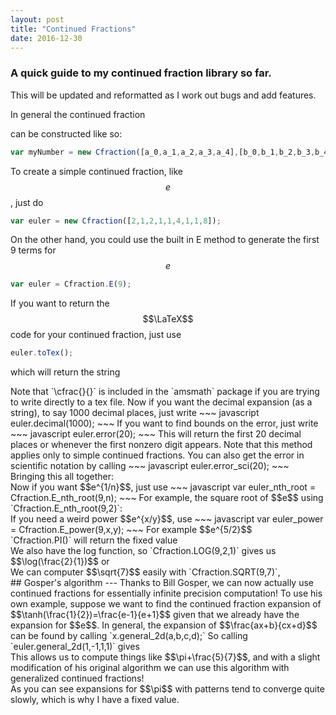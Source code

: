 ```yaml
---
layout: post
title: "Continued Fractions"
date: 2016-12-30
---
```

<script src="https://cdn.rawgit.com/jessejenks/continued-fractions/master/cfraction.js"></script>
### A quick guide to my continued fraction library so far.
This will be updated and reformatted as I work out bugs and add features.
<div id = "euler"></div>
In general the continued fraction
<div id = "general"></div>

can be constructed like so:
~~~ javascript
var myNumber = new Cfraction([a_0,a_1,a_2,a_3,a_4],[b_0,b_1,b_2,b_3,b_4]);
~~~
To create a simple continued fraction, like $$e$$, just do
~~~ javascript
var euler = new Cfraction([2,1,2,1,1,4,1,1,8]);
~~~
On the other hand, you could use the built in E method to generate the first 9 terms for $$e$$
~~~ javascript
var euler = Cfraction.E(9);
~~~
If you want to return the $$\LaTeX$$ code for your continued fraction, just use
~~~ javascript
euler.toTex();
~~~
which will return the string
<div id = "tex_verbatim"></div>
Note that `\cfrac{}{}` is included in the `amsmath` package if you are trying to write directly to a tex file.
Now if you want the decimal expansion (as a string), to say 1000 decimal places, just write
~~~ javascript
euler.decimal(1000);
~~~
If you want to find bounds on the error, just write
~~~ javascript
euler.error(20);
~~~
This will return the first 20 decimal places or whenever the first nonzero digit appears. Note that this method applies only to simple continued fractions.
You can also get the error in scientific notation by calling
~~~ javascript
euler.error_sci(20);
~~~
Bringing this all together:
<div id = "e_function"></div>
Now if you want $$e^{1/n}$$, just use
~~~ javascript
var euler_nth_root = Cfraction.E_nth_root(9,n);
~~~
For example, the square root of $$e$$ using `Cfraction.E_nth_root(9,2)`:
<div id = "e_root_function"></div>
If you need a weird power $$e^{x/y}$$, use
~~~ javascript
var euler_power = Cfraction.E_power(9,x,y);
~~~
For example $$e^{5/2}$$
<div id = "e_power"></div>
`Cfraction.PI()` will return the fixed value
<div id = "pi"></div>
We also have the log function, so `Cfraction.LOG(9,2,1)` gives us $$\log(\frac{2}{1})$$ or
<div id = "log2"></div>
We can computer $$\sqrt{7}$$ easily with `Cfraction.SQRT(9,7)`,
<div id = "sqrt"></div>
## Gosper's algorithm
---
Thanks to Bill Gosper, we can now actually use continued fractions for essentially infinite precision computation!
To use his own example, suppose we want to find the continued fraction expansion of $$\tanh(\frac{1}{2})=\frac{e-1}{e+1}$$ given that we already have the expansion for $$e$$. In general, the expansion of $$\frac{ax+b}{cx+d}$$ can be found by calling
`x.general_2d(a,b,c,d);`
So calling
`euler.general_2d(1,-1,1,1)` gives
<div id = "gosper"></div>
This allows us to compute things like $$\pi+\frac{5}{7}$$, and with a slight modification of his original algorithm we can use this algorithm with generalized continued fractions!
<div id = "gosper_general"></div>
As you can see expansions for $$\pi$$ with patterns tend to converge quite slowly, which is why I have a fixed value.
<div id = "gamma"></div>

<script>
  var e = Cfraction.E(9);
  // new Cfraction([0,1,3,5],[4,1,4,9]);
  // new Cfraction([3,7,  15,1,292]);
  var textNum = new Cfraction(['a_0','a_1','a_2','a_3','a_4'],['b_0','b_1','b_2','b_3','b_4']);

  document.getElementById('euler').innerText = '$$' + e.toString() + '=' + e.toTex() + ' \\approx ' + e.decimal(15) + '$$';

  document.getElementById('general').innerText = '\\('+textNum.toString()+'\\) or \n$$'+textNum.toTex()+'$$';

  document.getElementById('tex_verbatim').innerText = e.toTex();

  document.getElementById('e_function').innerText = '\\('+e.toString() + ' = ' + e.toTex()+' \\rightarrow \\lvert'+e.decimal(10)+ ' - e\\rvert <' + e.error(20) + ' = \\)'+e.error_sci(20);

  var e_sqrt = Cfraction.E_nth_root(9,2);
  document.getElementById('e_root_function').innerText = '\\('+e_sqrt.toString() + ' = ' + e_sqrt.toTex()+' \\rightarrow\\lvert '+e_sqrt.decimal(10)+ ' - \\sqrt{e} \\rvert < ' + e_sqrt.error(20) + '\\)';

  var e_power = Cfraction.E_power(5,5,2);
  document.getElementById('e_power').innerText = '\\('+e_power.toString() + ' = ' + e_power.toTex()+' = '+e_power.decimal(10)+ '\\)';

  var pi = Cfraction.PI;
  document.getElementById('pi').innerText = '\\('+pi.toString() +'\\)\n which has error < '+pi.error_sci(30);

  var log2 = Cfraction.LOG(9,2,1);
  document.getElementById('log2').innerText = '\\('+log2.toString() +'\\)\n which gives \\( '+log2.toTex()+'\\approx'+log2.decimal(20)+'\\)';

  var root = Cfraction.SQRT(9,7);
  document.getElementById('sqrt').innerText = '\\('+root.toString()+'\\approx'+root.decimal(20)+'\\)';

  var gosp = e.general_2d(1,-1,1,1);
  document.getElementById('gosper').innerText = '\\(\\frac{e-1}{e+1}='+gosp.toString() +'='+gosp.toTex()+'\\approx'+gosp.decimal(20)+'\\)';

  var pi_gen = new Cfraction([0,1,3,5,7,9,11],[4,1,4,9,16,25,36]);
  var gosp_gen = pi_gen.add_rational(5,7);
  document.getElementById('gosper_general').innerText = '\\('+pi_gen.decimal(20)+' \\approx \\\\'+pi_gen.toTex()+' + \\frac{5}{7} = '+gosp_gen.toTex()+' \\approx '+gosp_gen.decimal(20)+'\\)';

  var gamma = Cfraction.GAMMA;
  document.getElementById('gamma').innerText = '\\(\\gamma \\approx '+gamma.decimal(50)+'\\)';

  var x1 = new Cfraction([1,3,5,7,9,11,13]);
  var y1 = new Cfraction([2,2,4,2,4,2,4]);
  console.log(x1.general_4d(2,1,0,0,1,0,1,0,y1).toString());;
</script>
<!-- {::nomarkdown} -->
<!-- <iframe src="https://docs.google.com/presentation/d/1-TmhFQGjL59omLF0K89yh0RkPcxI2JkNjmjev9p5hoU/embed?start=false&loop=false&delayms=3000" frameborder="0" width="960" height="569" allowfullscreen="true" mozallowfullscreen="true" webkitallowfullscreen="true"></iframe> -->
<!-- {:/nomarkdown} -->
